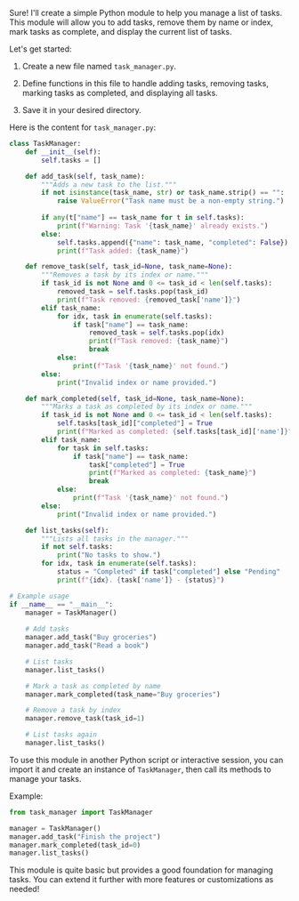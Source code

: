 Sure! I'll create a simple Python module to help you manage a list of tasks. This module will allow you to add tasks, remove them by name or index, mark tasks as complete, and display the current list of tasks.

Let's get started:

1. Create a new file named `task_manager.py`.

2. Define functions in this file to handle adding tasks, removing tasks, marking tasks as completed, and displaying all tasks.

3. Save it in your desired directory.

Here is the content for `task_manager.py`:

```python
class TaskManager:
    def __init__(self):
        self.tasks = []

    def add_task(self, task_name):
        """Adds a new task to the list."""
        if not isinstance(task_name, str) or task_name.strip() == "":
            raise ValueError("Task name must be a non-empty string.")
        
        if any(t["name"] == task_name for t in self.tasks):
            print(f"Warning: Task '{task_name}' already exists.")
        else:
            self.tasks.append({"name": task_name, "completed": False})
            print(f"Task added: {task_name}")

    def remove_task(self, task_id=None, task_name=None):
        """Removes a task by its index or name."""
        if task_id is not None and 0 <= task_id < len(self.tasks):
            removed_task = self.tasks.pop(task_id)
            print(f"Task removed: {removed_task['name']}")
        elif task_name:
            for idx, task in enumerate(self.tasks):
                if task["name"] == task_name:
                    removed_task = self.tasks.pop(idx)
                    print(f"Task removed: {task_name}")
                    break
            else:
                print(f"Task '{task_name}' not found.")
        else:
            print("Invalid index or name provided.")

    def mark_completed(self, task_id=None, task_name=None):
        """Marks a task as completed by its index or name."""
        if task_id is not None and 0 <= task_id < len(self.tasks):
            self.tasks[task_id]["completed"] = True
            print(f"Marked as completed: {self.tasks[task_id]['name']}")
        elif task_name:
            for task in self.tasks:
                if task["name"] == task_name:
                    task["completed"] = True
                    print(f"Marked as completed: {task_name}")
                    break
            else:
                print(f"Task '{task_name}' not found.")
        else:
            print("Invalid index or name provided.")

    def list_tasks(self):
        """Lists all tasks in the manager."""
        if not self.tasks:
            print("No tasks to show.")
        for idx, task in enumerate(self.tasks):
            status = "Completed" if task["completed"] else "Pending"
            print(f"{idx}. {task['name']} - {status}")

# Example usage
if __name__ == "__main__":
    manager = TaskManager()
    
    # Add tasks
    manager.add_task("Buy groceries")
    manager.add_task("Read a book")

    # List tasks
    manager.list_tasks()

    # Mark a task as completed by name
    manager.mark_completed(task_name="Buy groceries")

    # Remove a task by index
    manager.remove_task(task_id=1)

    # List tasks again
    manager.list_tasks()
```

To use this module in another Python script or interactive session, you can import it and create an instance of `TaskManager`, then call its methods to manage your tasks.

Example:

```python
from task_manager import TaskManager

manager = TaskManager()
manager.add_task("Finish the project")
manager.mark_completed(task_id=0)
manager.list_tasks()
```

This module is quite basic but provides a good foundation for managing tasks. You can extend it further with more features or customizations as needed!